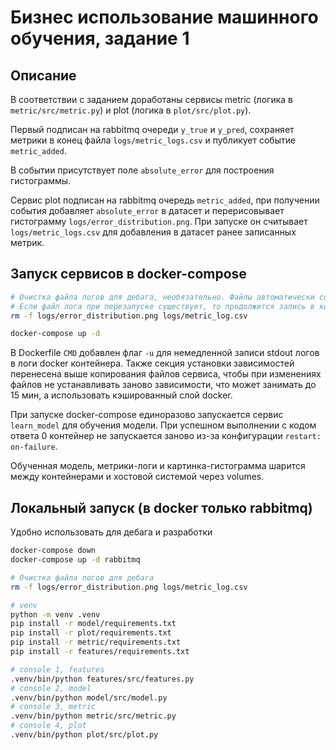 # Бизнес использование машинного обучения, задание 1

## Описание

В соответствии с заданием доработаны сервисы metric (логика в `metric/src/metric.py`) и plot (логика в `plot/src/plot.py`).

Первый подписан на rabbitmq очереди `y_true` и `y_pred`, сохраняет метрики в конец файла `logs/metric_logs.csv` и публикует событие `metric_added`.

В событии присутствует поле `absolute_error` для построения гистограммы.

Сервис plot подписан на rabbitmq очередь `metric_added`, при получении события добавляет `absolute_error` в датасет и перерисовывает гистограмму `logs/error_distribution.png`. При запуске он считывает `logs/metric_logs.csv` для добавления в датасет ранее записанных метрик.

## Запуск сервисов в docker-compose

```bash
# Очистка файла логов для дебага, необязательно. Файлы автоматически создадутся при отсутствии
# Если файл лога при перезапуске существует, то продолжится запись в конец файла.
rm -f logs/error_distribution.png logs/metric_log.csv

docker-compose up -d
```

В Dockerfile `CMD` добавлен флаг `-u` для немедленной записи stdout логов в логи docker контейнера.
Также секция установки зависимостей перенесена выше копирования файлов сервиса,
чтобы при изменениях файлов не устанавливать заново зависимости, что может занимать до 15 мин,
а использовать кэшированный слой docker.

При запуске docker-compose единоразово запускается сервис `learn_model` для обучения модели.
При успешном выполнении с кодом ответа 0 контейнер не запускается заново из-за конфигурации `restart: on-failure`.

Обученная модель, метрики-логи и картинка-гистограмма шарится между контейнерами и хостовой системой через volumes.

## Локальный запуск (в docker только rabbitmq)

Удобно использовать для дебага и разработки

```bash
docker-compose down
docker-compose up -d rabbitmq

# Очистка файла логов для дебага
rm -f logs/error_distribution.png logs/metric_log.csv

# venv
python -m venv .venv
pip install -r model/requirements.txt
pip install -r plot/requirements.txt
pip install -r metric/requirements.txt
pip install -r features/requirements.txt

# console 1, features
.venv/bin/python features/src/features.py
# console 2, model
.venv/bin/python model/src/model.py
# console 3, metric
.venv/bin/python metric/src/metric.py
# console 4, plot
.venv/bin/python plot/src/plot.py
```